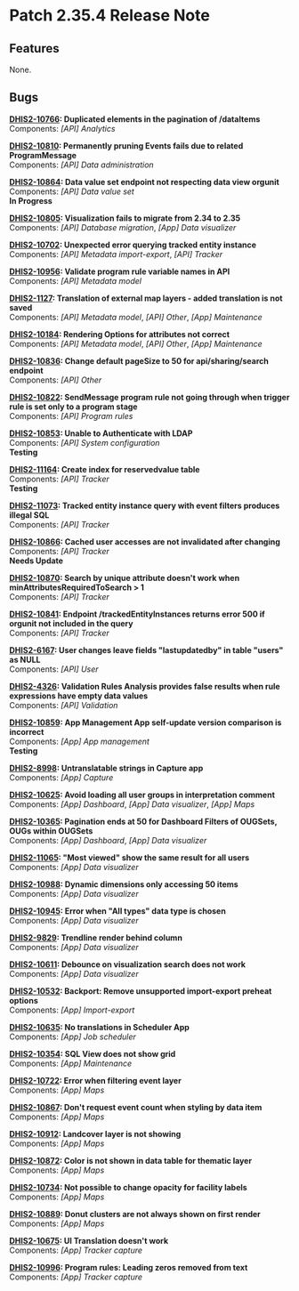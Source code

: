 # Patch 2.35.4 Release Note

## Features

None.

## Bugs

**[DHIS2-10766](https://jira.dhis2.org/browse/DHIS2-10766): Duplicated elements in the pagination of /dataItems**  
Components: _[API] Analytics_

**[DHIS2-10810](https://jira.dhis2.org/browse/DHIS2-10810): Permanently pruning Events fails due to related ProgramMessage**  
Components: _[API] Data administration_

**[DHIS2-10864](https://jira.dhis2.org/browse/DHIS2-10864): Data value set endpoint not respecting data view orgunit**  
Components: _[API] Data value set_  
**In Progress**

**[DHIS2-10805](https://jira.dhis2.org/browse/DHIS2-10805): Visualization fails to migrate from 2.34 to 2.35**  
Components: _[API] Database migration_, _[App] Data visualizer_

**[DHIS2-10702](https://jira.dhis2.org/browse/DHIS2-10702): Unexpected error querying tracked entity instance**  
Components: _[API] Metadata import-export_, _[API] Tracker_

**[DHIS2-10956](https://jira.dhis2.org/browse/DHIS2-10956): Validate program rule variable names in API**  
Components: _[API] Metadata model_

**[DHIS2-1127](https://jira.dhis2.org/browse/DHIS2-1127): Translation of external map layers - added translation is not saved**  
Components: _[API] Metadata model_, _[API] Other_, _[App] Maintenance_

**[DHIS2-10184](https://jira.dhis2.org/browse/DHIS2-10184): Rendering Options for attributes not correct**  
Components: _[API] Metadata model_, _[API] Other_, _[App] Maintenance_

**[DHIS2-10836](https://jira.dhis2.org/browse/DHIS2-10836): Change default pageSize to 50 for api/sharing/search endpoint**  
Components: _[API] Other_

**[DHIS2-10822](https://jira.dhis2.org/browse/DHIS2-10822): SendMessage program rule not going through when trigger rule is set only to a program stage**  
Components: _[API] Program rules_

**[DHIS2-10853](https://jira.dhis2.org/browse/DHIS2-10853): Unable to Authenticate with LDAP**  
Components: _[API] System configuration_  
**Testing**

**[DHIS2-11164](https://jira.dhis2.org/browse/DHIS2-11164): Create index for reservedvalue table**  
Components: _[API] Tracker_  
**Testing**

**[DHIS2-11073](https://jira.dhis2.org/browse/DHIS2-11073): Tracked entity instance query with event filters produces illegal SQL**  
Components: _[API] Tracker_

**[DHIS2-10866](https://jira.dhis2.org/browse/DHIS2-10866): Cached user accesses are not invalidated after changing**  
Components: _[API] Tracker_  
**Needs Update**

**[DHIS2-10870](https://jira.dhis2.org/browse/DHIS2-10870): Search by unique attribute doesn't work when minAttributesRequiredToSearch > 1**  
Components: _[API] Tracker_

**[DHIS2-10841](https://jira.dhis2.org/browse/DHIS2-10841): Endpoint /trackedEntityInstances returns error 500 if orgunit not included in the query**  
Components: _[API] Tracker_

**[DHIS2-6167](https://jira.dhis2.org/browse/DHIS2-6167): User changes leave fields "lastupdatedby" in table "users" as NULL**  
Components: _[API] User_

**[DHIS2-4326](https://jira.dhis2.org/browse/DHIS2-4326): Validation Rules Analysis provides false results when rule expressions have empty data values**  
Components: _[API] Validation_  

**[DHIS2-10859](https://jira.dhis2.org/browse/DHIS2-10859): App Management App self-update version comparison is incorrect**  
Components: _[App] App management_  
**Testing**

**[DHIS2-8998](https://jira.dhis2.org/browse/DHIS2-8998): Untranslatable strings in Capture app**  
Components: _[App] Capture_

**[DHIS2-10625](https://jira.dhis2.org/browse/DHIS2-10625): Avoid loading all user groups in interpretation comment**  
Components: _[App] Dashboard_, _[App] Data visualizer_, _[App] Maps_  

**[DHIS2-10365](https://jira.dhis2.org/browse/DHIS2-10365): Pagination ends at 50 for Dashboard Filters of OUGSets, OUGs within OUGSets**  
Components: _[App] Dashboard_, _[App] Data visualizer_

**[DHIS2-11065](https://jira.dhis2.org/browse/DHIS2-11065): "Most viewed" show the same result for all users**  
Components: _[App] Data visualizer_

**[DHIS2-10988](https://jira.dhis2.org/browse/DHIS2-10988): Dynamic dimensions only accessing 50 items**  
Components: _[App] Data visualizer_

**[DHIS2-10945](https://jira.dhis2.org/browse/DHIS2-10945): Error when "All types" data type is chosen**  
Components: _[App] Data visualizer_

**[DHIS2-9829](https://jira.dhis2.org/browse/DHIS2-9829): Trendline render behind column**  
Components: _[App] Data visualizer_

**[DHIS2-10611](https://jira.dhis2.org/browse/DHIS2-10611): Debounce on visualization search does not work**  
Components: _[App] Data visualizer_

**[DHIS2-10532](https://jira.dhis2.org/browse/DHIS2-10532): Backport: Remove unsupported import-export preheat options**  
Components: _[App] Import-export_

**[DHIS2-10635](https://jira.dhis2.org/browse/DHIS2-10635): No translations in Scheduler App**  
Components: _[App] Job scheduler_

**[DHIS2-10354](https://jira.dhis2.org/browse/DHIS2-10354): SQL View does not show grid**  
Components: _[App] Maintenance_

**[DHIS2-10722](https://jira.dhis2.org/browse/DHIS2-10722): Error when filtering event layer**  
Components: _[App] Maps_

**[DHIS2-10867](https://jira.dhis2.org/browse/DHIS2-10867): Don't request event count when styling by data item**  
Components: _[App] Maps_

**[DHIS2-10912](https://jira.dhis2.org/browse/DHIS2-10912): Landcover layer is not showing**  
Components: _[App] Maps_

**[DHIS2-10872](https://jira.dhis2.org/browse/DHIS2-10872): Color is not shown in data table for thematic layer**  
Components: _[App] Maps_

**[DHIS2-10734](https://jira.dhis2.org/browse/DHIS2-10734): Not possible to change opacity for facility labels**  
Components: _[App] Maps_

**[DHIS2-10889](https://jira.dhis2.org/browse/DHIS2-10889): Donut clusters are not always shown on first render**  
Components: _[App] Maps_

**[DHIS2-10675](https://jira.dhis2.org/browse/DHIS2-10675): UI Translation doesn't work**  
Components: _[App] Tracker capture_

**[DHIS2-10996](https://jira.dhis2.org/browse/DHIS2-10996): Program rules: Leading zeros removed from text**  
Components: _[App] Tracker capture_

